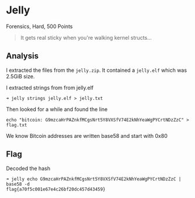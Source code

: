 # Jelly

Forensics, Hard, 500 Points

> It gets real sticky when you're walking kernel structs... 

## Analysis

I extracted the files from the `jelly.zip`. It contained a `jelly.elf` which was 2.5GiB size.

I extracted strings from from jelly.elf
```
➜ jelly strings jelly.elf > jelly.txt
```

Then looked for a while and found the line
```
echo "bitcoin: G9mzcaHrPAZnkfMCgsNrt5Y8VXSfV74E2kNhYeaWgPYCrtNDzZzC" > flag.txt
```

We know Bitcoin addresses are written base58 and start with 0x80

## Flag

Decoded the hash

```console
➜ jelly echo G9mzcaHrPAZnkfMCgsNrt5Y8VXSfV74E2kNhYeaWgPYCrtNDzZzC | base58 -d
flag{a70f5c001e67e4c26bf20dc457d43459}
```